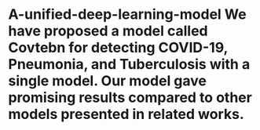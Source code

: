 # A-unified-deep-learning-model We have proposed a model called Covtebn for detecting COVID-19, Pneumonia, and Tuberculosis with a single model. Our model gave promising results compared to other models presented in related works.

